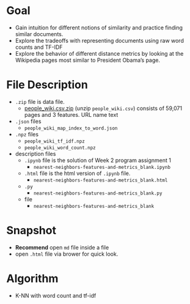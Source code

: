# Goal
- Gain intuition for different notions of similarity and practice finding similar documents.
- Explore the tradeoffs with representing documents using raw word counts and TF-IDF
- Explore the behavior of different distance metrics by looking at the Wikipedia pages most similar to President Obama’s page.
# File Description
- `.zip` file is data file.
  - [people_wiki.csv.zip]() (unzip `people_wiki.csv`) consists of 59,071 pages and 3 features. URL name text
- `.json` files 
  - `people_wiki_map_index_to_word.json` 
- `.npz` files
  - `people_wiki_tf_idf.npz`
  - `people_wiki_word_count.npz`
- description files
  - `.ipynb` file is the solution of Week 2 program assignment 1
    - `nearest-neighbors-features-and-metrics_blank.ipynb`
  - `.html` file is the html version of `.ipynb` file.
    - `nearest-neighbors-features-and-metrics_blank.html`
  - `.py`
    - `nearest-neighbors-features-and-metrics_blank.py`
  - file
    - `nearest-neighbors-features-and-metrics_blank`
# Snapshot
- **Recommend** open `md` file inside a file
- open `.html` file via brower for quick look.
# Algorithm
- K-NN with word count and tf-idf



  
